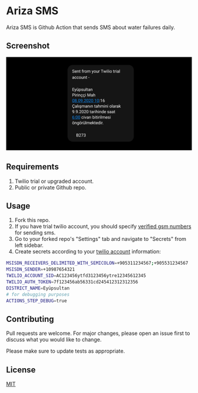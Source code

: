 # Ariza SMS

Ariza SMS is Github Action that sends SMS about water failures daily.

## Screenshot

![Sent from twilio account screenshot](./art/screenshot.png)

## Requirements

1. Twilio trial or upgraded account.
2. Public or private Github repo.

## Usage

1. Fork this repo.
2. If you have trial twilio account, you should specify [verified gsm numbers](https://www.twilio.com/console/phone-numbers/verified) for sending sms.
3. Go to your forked repo's "Settings" tab and navigate to "Secrets" from left sidebar.
4. Create secrets according to your [twilio account](https://www.twilio.com/console) information:

```bash
MSISDN_RECEIVERS_DELIMITED_WITH_SEMICOLON=+905311234567;+905531234567
MSISDN_SENDER=+10987654321
TWILIO_ACCOUNT_SID=AC123456ytfd3123456ytre12345612345
TWILIO_AUTH_TOKEN=7f123456ab56331cd245412312312356
DISTRICT_NAME=Eyüpsultan
# for debugging purposes
ACTIONS_STEP_DEBUG=true
```

## Contributing

Pull requests are welcome. For major changes, please open an issue first to discuss what you would like to change.

Please make sure to update tests as appropriate.

## License

[MIT](https://choosealicense.com/licenses/mit/)